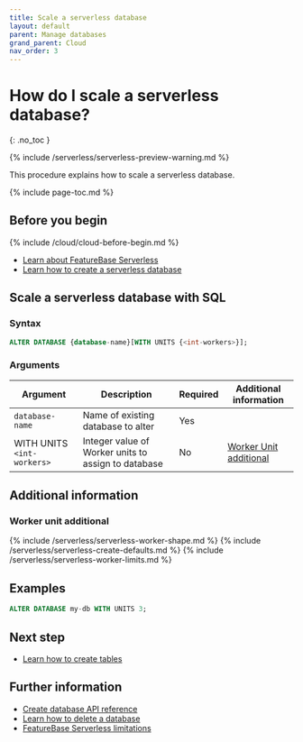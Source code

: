 ```yaml
---
title: Scale a serverless database
layout: default
parent: Manage databases
grand_parent: Cloud
nav_order: 3
---
```


# How do I scale a serverless database?
{: .no_toc }

{% include /serverless/serverless-preview-warning.md %}

This procedure explains how to scale a serverless database.

{% include page-toc.md %}

## Before you begin

{% include /cloud/cloud-before-begin.md %}
* [Learn about FeatureBase Serverless](/docs/cloud/cloud-databases/cloud-db-serverless-home)
* [Learn how to create a serverless database](/docs/cloud/cloud-databases/cloud-db-serverless-create)

## Scale a serverless database with SQL

<!---
This section needs to move to SQL once out of preview and replaced with a UI method when it exists.
-->

### Syntax 

```sql
ALTER DATABASE {database-name}[WITH UNITS {<int-workers>}];
```

###  Arguments

| Argument | Description | Required | Additional information |
|---|---|---|---|
| `database-name` | Name of existing database to alter | Yes |  |
| WITH UNITS `<int-workers>` | Integer value of Worker units to assign to database | No| [Worker Unit additional](#worker-unit-additional) |

## Additional information

### Worker unit additional

{% include /serverless/serverless-worker-shape.md %}
{% include /serverless/serverless-create-defaults.md %}
{% include /serverless/serverless-worker-limits.md %}

## Examples

```sql
ALTER DATABASE my-db WITH UNITS 3;
```

## Next step

* [Learn how to create tables](/docs/cloud/cloud-tables/cloud-table-create)

## Further information

* [Create database API reference](https://api-docs-featurebase-cloud.redoc.ly/latest#operation/createDatabase)
* [Learn how to delete a database](/docs/cloud/cloud-databases/cloud-db-delete)
* [FeatureBase Serverless limitations](/docs/cloud/cloud-troubleshooting/issue-serverless-limitations/)